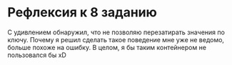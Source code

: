 # Рефлексия к 8 заданию

С удивлением обнаружил, что не позволяю перезатирать значения по ключу. Почему я решил сделать такое поведение
мне уже не ведомо, больше похоже на ошибку.
В целом, я бы таким контейнером не пользовался бы xD
